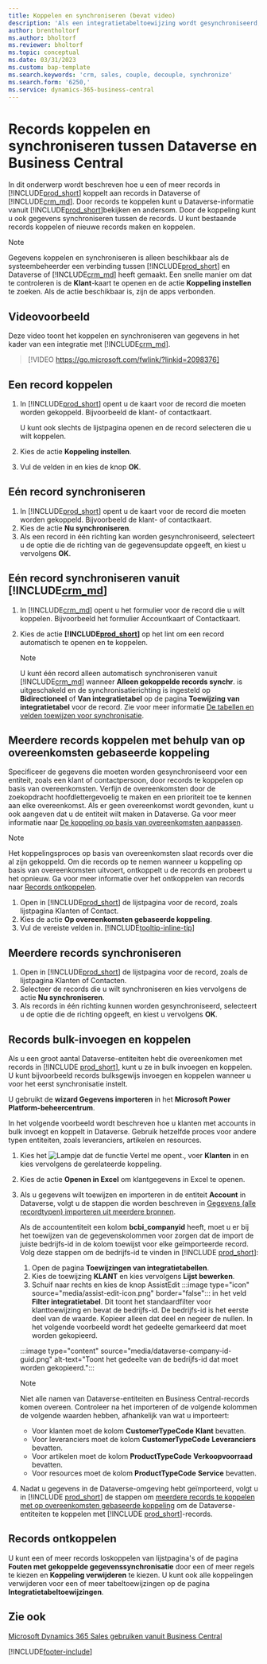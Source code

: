 ```yaml
---
title: Koppelen en synchroniseren (bevat video)
description: 'Als een integratietabeltoewijzing wordt gesynchroniseerd, kunnen gegevens in alle records in een tabel in Business Central en Dynamics 365 Sales worden gesynchroniseerd die zijn gekoppeld.'
author: brentholtorf
ms.author: bholtorf
ms.reviewer: bholtorf
ms.topic: conceptual
ms.date: 03/31/2023
ms.custom: bap-template
ms.search.keywords: 'crm, sales, couple, decouple, synchronize'
ms.search.form: '6250,'
ms.service: dynamics-365-business-central
---
```


# Records koppelen en synchroniseren tussen Dataverse en Business Central

In dit onderwerp wordt beschreven hoe u een of meer records in [!INCLUDE[prod_short](includes/prod_short.md)] koppelt aan records in Dataverse of [!INCLUDE[crm_md](includes/crm_md.md)]. Door records te koppelen kunt u Dataverse-informatie vanuit [!INCLUDE[prod_short](includes/prod_short.md)]bekijken en andersom. Door de koppeling kunt u ook gegevens synchroniseren tussen de records. U kunt bestaande records koppelen of nieuwe records maken en koppelen.

> [!NOTE]
> Gegevens koppelen en synchroniseren is alleen beschikbaar als de systeembeheerder een verbinding tussen [!INCLUDE[prod_short](includes/prod_short.md)] en Dataverse of [!INCLUDE[crm_md](includes/crm_md.md)] heeft gemaakt. Een snelle manier om dat te controleren is de **Klant**-kaart te openen en de actie **Koppeling instellen** te zoeken. Als de actie beschikbaar is, zijn de apps verbonden.

## Videovoorbeeld

Deze video toont het koppelen en synchroniseren van gegevens in het kader van een integratie met [!INCLUDE[crm_md](includes/crm_md.md)].

> [!VIDEO https://go.microsoft.com/fwlink/?linkid=2098376]

## Een record koppelen  

1. In [!INCLUDE[prod_short](includes/prod_short.md)] opent u de kaart voor de record die moeten worden gekoppeld. Bijvoorbeeld de klant- of contactkaart.  

    U kunt ook slechts de lijstpagina openen en de record selecteren die u wilt koppelen.  

2. Kies de actie **Koppeling instellen**.  
3. Vul de velden in en kies de knop **OK**.  

## Eén record synchroniseren  

1. In [!INCLUDE[prod_short](includes/prod_short.md)] opent u de kaart voor de record die moeten worden gekoppeld. Bijvoorbeeld de klant- of contactkaart.  
2. Kies de actie **Nu synchroniseren**.  
3. Als een record in één richting kan worden gesynchroniseerd, selecteert u de optie die de richting van de gegevensupdate opgeeft, en kiest u vervolgens **OK**.  

## Eén record synchroniseren vanuit [!INCLUDE[crm_md](includes/crm_md.md)]  

1. In [!INCLUDE[crm_md](includes/crm_md.md)] opent u het formulier voor de record die u wilt koppelen. Bijvoorbeeld het formulier Accountkaart of Contactkaart.  
2. Kies de actie **[!INCLUDE[prod_short](includes/prod_short.md)]** op het lint om een record automatisch te openen en te koppelen.

    > [!Note]
    > U kunt één record alleen automatisch synchroniseren vanuit [!INCLUDE[crm_md](includes/crm_md.md)] wanneer **Alleen gekoppelde records synchr**. is uitgeschakeld en de synchronisatierichting is ingesteld op **Bidirectioneel** of **Van integratietabel** op de pagina **Toewijzing van integratietabel** voor de record. Zie voor meer informatie [De tabellen en velden toewijzen voor synchronisatie](admin-how-to-modify-table-mappings-for-synchronization.md#create-new-records).

## Meerdere records koppelen met behulp van op overeenkomsten gebaseerde koppeling

Specificeer de gegevens die moeten worden gesynchroniseerd voor een entiteit, zoals een klant of contactpersoon, door records te koppelen op basis van overeenkomsten. Verfijn de overeenkomsten door de zoekopdracht hoofdlettergevoelig te maken en een prioriteit toe te kennen aan elke overeenkomst. Als er geen overeenkomst wordt gevonden, kunt u ook aangeven dat u de entiteit wilt maken in Dataverse. Ga voor meer informatie naar [De koppeling op basis van overeenkomsten aanpassen](admin-how-to-set-up-a-dynamics-crm-connection.md#customize-the-match-based-coupling).  

> [!NOTE]
> Het koppelingsproces op basis van overeenkomsten slaat records over die al zijn gekoppeld. Om die records op te nemen wanneer u koppeling op basis van overeenkomsten uitvoert, ontkoppelt u de records en probeert u het opnieuw. Ga voor meer informatie over het ontkoppelen van records naar [Records ontkoppelen](#uncoupling-records).

1. Open in [!INCLUDE[prod_short](includes/prod_short.md)] de lijstpagina voor de record, zoals lijstpagina Klanten of Contact.
2. Kies de actie **Op overeenkomsten gebaseerde koppeling**.
3. Vul de vereiste velden in. [!INCLUDE[tooltip-inline-tip](includes/tooltip-inline-tip_md.md)]

## Meerdere records synchroniseren  

1. Open in [!INCLUDE[prod_short](includes/prod_short.md)] de lijstpagina voor de record, zoals de lijstpagina Klanten of Contacten.  
2. Selecteer de records die u wilt synchroniseren en kies vervolgens de actie **Nu synchroniseren**.  
3. Als records in één richting kunnen worden gesynchroniseerd, selecteert u de optie die de richting opgeeft, en kiest u vervolgens **OK**.  

## Records bulk-invoegen en koppelen

Als u een groot aantal Dataverse-entiteiten hebt die overeenkomen met records in [!INCLUDE [prod_short](includes/prod_short.md)], kunt u ze in bulk invoegen en koppelen. U kunt bijvoorbeeld records bulksgewijs invoegen en koppelen wanneer u voor het eerst synchronisatie instelt.

U gebruikt de **wizard Gegevens importeren** in het **Microsoft Power Platform-beheercentrum**.

In het volgende voorbeeld wordt beschreven hoe u klanten met accounts in bulk invoegt en koppelt in Dataverse. Gebruik hetzelfde proces voor andere typen entiteiten, zoals leveranciers, artikelen en resources.

1. Kies het ![Lampje dat de functie Vertel me opent.](media/ui-search/search_small.png "Vertel me wat u wilt doen"), voer **Klanten** in en kies vervolgens de gerelateerde koppeling.
2. Kies de actie **Openen in Excel** om klantgegevens in Excel te openen. <!--Don't they need to choose the customers that they want to import to Dataverse?-->
3. Als u gegevens wilt toewijzen en importeren in de entiteit **Account** in Dataverse, volgt u de stappen die worden beschreven in [Gegevens (alle recordtypen) importeren uit meerdere bronnen](/power-platform/admin/import-data-all-record-types).  

    Als de accountentiteit een kolom **bcbi_companyid** heeft, moet u er bij het toewijzen van de gegevenskolommen voor zorgen dat de import de juiste bedrijfs-id in de kolom toewijst voor elke geïmporteerde record. Volg deze stappen om de bedrijfs-id te vinden in [!INCLUDE [prod_short](includes/prod_short.md)]:

    1. Open de pagina **Toewijzingen van integratietabellen**.
    2. Kies de toewijzing **KLANT** en kies vervolgens **Lijst bewerken**.
    3. Schuif naar rechts en kies de knop AssistEdit :::image type="icon" source="media/assist-edit-icon.png" border="false"::: in het veld **Filter integratietabel**. Dit toont het standaardfilter voor klanttoewijzing en bevat de bedrijfs-id. De bedrijfs-id is het eerste deel van de waarde. Kopieer alleen dat deel en negeer de nullen. In het volgende voorbeeld wordt het gedeelte gemarkeerd dat moet worden gekopieerd.

    :::image type="content" source="media/dataverse-company-id-guid.png" alt-text="Toont het gedeelte van de bedrijfs-id dat moet worden gekopieerd.":::

    > [!NOTE]
    > Niet alle namen van Dataverse-entiteiten en Business Central-records komen overeen. Controleer na het importeren of de volgende kolommen de volgende waarden hebben, afhankelijk van wat u importeert:
    >
    >* Voor klanten moet de kolom **CustomerTypeCode** **Klant** bevatten.
    >* Voor leveranciers moet de kolom **CustomerTypeCode** **Leveranciers** bevatten. 
    >* Voor artikelen moet de kolom **ProductTypeCode** **Verkoopvoorraad** bevatten.
    >* Voor resources moet de kolom **ProductTypeCode** **Service** bevatten.
 
4. Nadat u gegevens in de Dataverse-omgeving hebt geïmporteerd, volgt u in [!INCLUDE [prod_short](includes/prod_short.md)] de stappen om [meerdere records te koppelen met op overeenkomsten gebaseerde koppeling](#to-couple-multiple-records-using-match-based-coupling) om de Dataverse-entiteiten te koppelen met [!INCLUDE [prod_short](includes/prod_short.md)]-records. 

## Records ontkoppelen

U kunt een of meer records loskoppelen van lijstpagina's of de pagina **Fouten met gekoppelde gegevenssynchronisatie** door een of meer regels te kiezen en **Koppeling verwijderen** te kiezen. U kunt ook alle koppelingen verwijderen voor een of meer tabeltoewijzingen op de pagina **Integratietabeltoewijzingen**.

## Zie ook  

[Microsoft Dynamics 365 Sales gebruiken vanuit Business Central](marketing-integrate-dynamicscrm.md)


[!INCLUDE[footer-include](includes/footer-banner.md)]